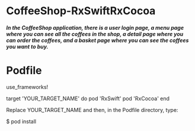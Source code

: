 # CoffeeShop-RxSwiftRxCocoa

##### In the CoffeeShop application, there is a user login page, a menu page where you can see all the coffees in the shop, a detail page where you can order the coffees, and a basket page where you can see the coffees you want to buy.

# Podfile
use_frameworks!

target 'YOUR_TARGET_NAME' do
    pod 'RxSwift'
    pod 'RxCocoa'
end

Replace YOUR_TARGET_NAME and then, in the Podfile directory, type:

$ pod install
